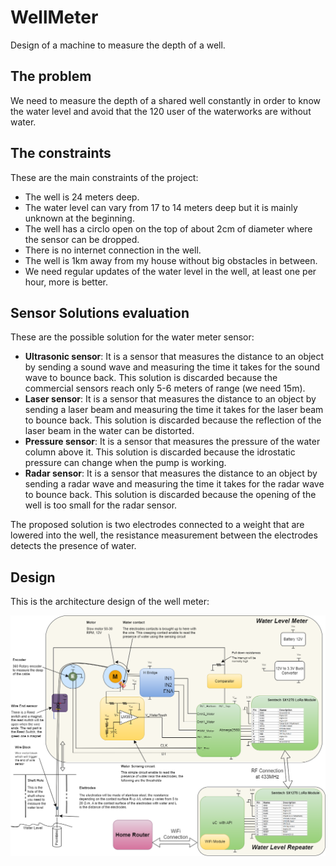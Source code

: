 # WellMeter
Design of a machine to measure the depth of a well.

## The problem
We need to measure the depth of a shared well constantly in order to know the water level and avoid that the 120 user of the waterworks are without water.

## The constraints
These are the main constraints of the project:

- The well is 24 meters deep.
- The water level can vary from 17 to 14 meters deep but it is mainly unknown at the beginning.
- The well has a circlo open on the top of about 2cm of diameter where the sensor can be dropped.
- There is no internet connection in the well.
- The well is 1km away from my house without big obstacles in between.
- We need regular updates of the water level in the well, at least one per hour, more is better.

## Sensor Solutions evaluation
These are the possible solution for the water meter sensor:

- **Ultrasonic sensor**: It is a sensor that measures the distance to an object by sending a sound wave and measuring the time it takes for the sound wave to bounce back. This solution is discarded because the commercial sensors reach only 5-6 meters of range (we need 15m).
- **Laser sensor**: It is a sensor that measures the distance to an object by sending a laser beam and measuring the time it takes for the laser beam to bounce back. This solution is discarded because the reflection of the laser beam in the water can be distorted.
- **Pressure sensor**: It is a sensor that measures the pressure of the water column above it. This solution is discarded because the idrostatic pressure can change when the pump is working.
- **Radar sensor**: It is a sensor that measures the distance to an object by sending a radar wave and measuring the time it takes for the radar wave to bounce back. This solution is discarded because the opening of the well is too small for the radar sensor.

The proposed solution is two electrodes connected to a weight that are lowered into the well, the resistance measurement between the electrodes detects the presence of water.

## Design
This is the architecture design of the well meter:

![WellMeter](docs/images/WaterLevelSense.png)

